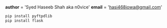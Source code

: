 
__author__ = 'Syed Haseeb Shah aka n0vice'
__email__ =  'hasi468iowa@gmail.com'

```python
pip install pyftpdlib
pip install flask
```
